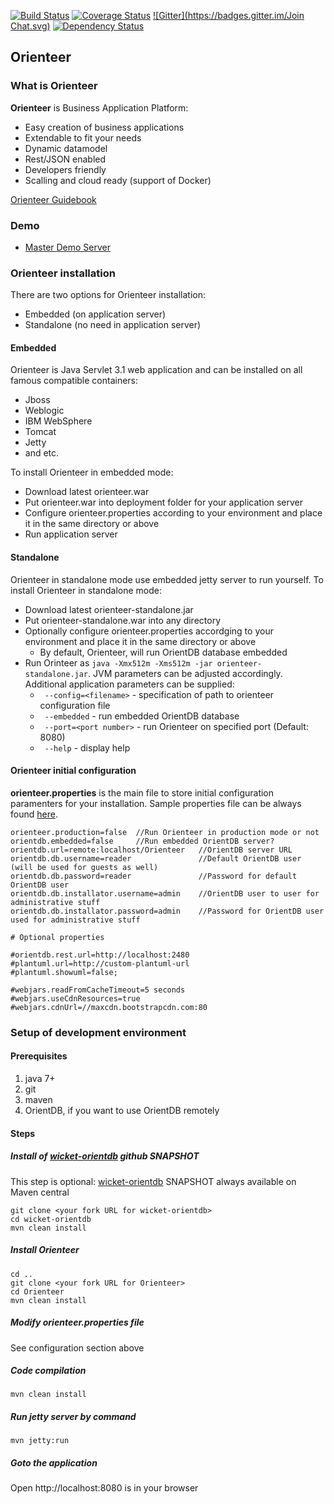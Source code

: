[![Build Status](https://travis-ci.org/OrienteerBAP/Orienteer.svg?branch=master)](https://travis-ci.org/OrienteerBAP/Orienteer) [![Coverage Status](https://coveralls.io/repos/github/OrienteerBAP/Orienteer/badge.svg?branch=master)](https://coveralls.io/github/OrienteerBAP/Orienteer?branch=master) [![Gitter](https://badges.gitter.im/Join Chat.svg)](https://gitter.im/OrienteerBAP/Orienteer?utm_source=badge&utm_medium=badge&utm_campaign=pr-badge) [![Dependency Status](https://www.versioneye.com/user/projects/572bd228a0ca350034be6f9d/badge.svg?style=flat)](https://www.versioneye.com/user/projects/572bd228a0ca350034be6f9d)

## Orienteer

### What is Orienteer 

**Orienteer** is Business Application Platform: 

* Easy creation of business applications
* Extendable to fit your needs
* Dynamic datamodel
* Rest/JSON enabled
* Developers friendly
* Scalling and cloud ready (support of Docker)

[Orienteer Guidebook](https://orienteer.gitbooks.io/orienteer/content/)

### Demo

- [Master Demo Server](http://demo.orienteer.org)

### Orienteer installation

There are two options for Orienteer installation:

- Embedded (on application server)
- Standalone (no need in application server)

#### Embedded

Orienteer is Java Servlet 3.1 web application and can be installed on all famous compatible containers:

- Jboss
- Weblogic
- IBM WebSphere
- Tomcat
- Jetty
- and etc.

To install Orienteer in embedded mode:
- Download latest orienteer.war
- Put orienteer.war into deployment folder for your application server
- Configure orienteer.properties according to your environment and place it in the same directory or above
- Run application server

#### Standalone

Orienteer in standalone mode use embedded jetty server to run yourself. To install Orienteer in standalone mode:
- Download latest orienteer-standalone.jar
- Put orienteer-standalone.war into any directory
- Optionally configure orienteer.properties accordging to your environment and place it in the same directory or above
  - By default, Orienteer, will run OrientDB database embedded
- Run Orinteer as ```java -Xmx512m -Xms512m -jar orienteer-standalone.jar```. JVM parameters can be adjusted accordingly. Additional application parameters can be supplied:
  - ``` --config=<filename>``` - specification of path to orienteer configuration file
  - ``` --embedded``` - run embedded OrientDB database
  - ``` --port=<port number>``` - run Orienteer on specified port (Default: 8080)
  - ``` --help``` - display help

#### Orienteer initial configuration

**orienteer.properties** is the main file to store initial configuration paramenters for your installation. Sample properties file can be always found [here](https://github.com/OrienteerDW/Orienteer/blob/master/orienteer.properties.sample).

```properties
orienteer.production=false  //Run Orienteer in production mode or not
orientdb.embedded=false     //Run embedded OrientDB server?
orientdb.url=remote:localhost/Orienteer   //OrientDB server URL
orientdb.db.username=reader               //Default OrientDB user (will be used for guests as well)
orientdb.db.password=reader               //Password for default OrientDB user
orientdb.db.installator.username=admin    //OrientDB user to user for administrative stuff
orientdb.db.installator.password=admin    //Password for OrientDB user used for administrative stuff

# Optional properties

#orientdb.rest.url=http://localhost:2480
#plantuml.url=http://custom-plantuml-url
#plantuml.showuml=false;

#webjars.readFromCacheTimeout=5 seconds
#webjars.useCdnResources=true
#webjars.cdnUrl=//maxcdn.bootstrapcdn.com:80
```

### Setup of development environment 

#### Prerequisites
1. java 7+
2. git
3. maven
4. OrientDB, if you want to use OrientDB remotely

#### Steps

##### Install of [wicket-orientdb](https://github.com/OrienteerDW/wicket-orientdb) github SNAPSHOT

This step is optional: [wicket-orientdb](https://github.com/OrienteerDW/wicket-orientdb) SNAPSHOT always available on Maven central

```
git clone <your fork URL for wicket-orientdb>
cd wicket-orientdb
mvn clean install
```

##### Install Orienteer
```
cd ..
git clone <your fork URL for Orienteer>
cd Orienteer
mvn clean install
```
##### Modify orienteer.properties file
See configuration section above

##### Code compilation
```
mvn clean install
```
##### Run jetty server by command
```
mvn jetty:run
```
##### Goto the application
Open http://localhost:8080 is in your browser

